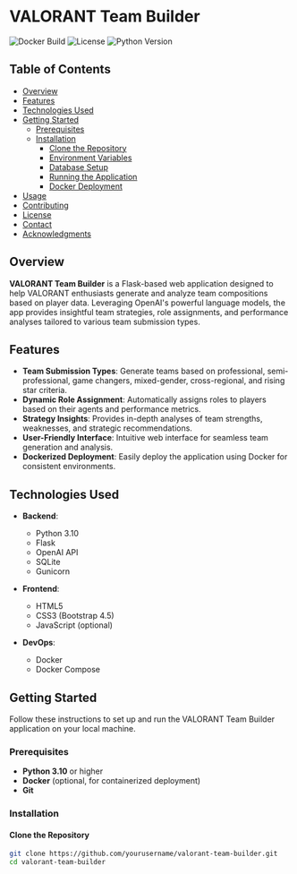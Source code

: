 # VALORANT Team Builder

![Docker Build](https://img.shields.io/docker/cloud/build/yourusername/valorant-team-builder)
![License](https://img.shields.io/github/license/yourusername/valorant-team-builder)
![Python Version](https://img.shields.io/badge/python-3.10-blue)

## Table of Contents

- [Overview](#overview)
- [Features](#features)
- [Technologies Used](#technologies-used)
- [Getting Started](#getting-started)
  - [Prerequisites](#prerequisites)
  - [Installation](#installation)
    - [Clone the Repository](#clone-the-repository)
    - [Environment Variables](#environment-variables)
    - [Database Setup](#database-setup)
    - [Running the Application](#running-the-application)
    - [Docker Deployment](#docker-deployment)
- [Usage](#usage)
- [Contributing](#contributing)
- [License](#license)
- [Contact](#contact)
- [Acknowledgments](#acknowledgments)

## Overview

**VALORANT Team Builder** is a Flask-based web application designed to help VALORANT enthusiasts generate and analyze team compositions based on player data. Leveraging OpenAI's powerful language models, the app provides insightful team strategies, role assignments, and performance analyses tailored to various team submission types.

## Features

- **Team Submission Types**: Generate teams based on professional, semi-professional, game changers, mixed-gender, cross-regional, and rising star criteria.
- **Dynamic Role Assignment**: Automatically assigns roles to players based on their agents and performance metrics.
- **Strategy Insights**: Provides in-depth analyses of team strengths, weaknesses, and strategic recommendations.
- **User-Friendly Interface**: Intuitive web interface for seamless team generation and analysis.
- **Dockerized Deployment**: Easily deploy the application using Docker for consistent environments.

## Technologies Used

- **Backend**:

  - Python 3.10
  - Flask
  - OpenAI API
  - SQLite
  - Gunicorn

- **Frontend**:

  - HTML5
  - CSS3 (Bootstrap 4.5)
  - JavaScript (optional)

- **DevOps**:
  - Docker
  - Docker Compose

## Getting Started

Follow these instructions to set up and run the VALORANT Team Builder application on your local machine.

### Prerequisites

- **Python 3.10** or higher
- **Docker** (optional, for containerized deployment)
- **Git**

### Installation

#### Clone the Repository

```bash
git clone https://github.com/yourusername/valorant-team-builder.git
cd valorant-team-builder
```
